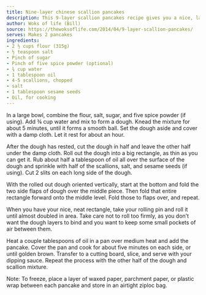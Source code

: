 ```yaml
---
title: Nine-layer chinese scallion pancakes
description: This 9-layer scallion pancakes recipe gives you a nice, layered aromatic pancake that goes great with a nice hot soup, a Chinese weekend brunch, or any time you have a craving for a savory snack.
author: Woks of life (Bill)
source: https://thewoksoflife.com/2014/04/9-layer-scallion-pancakes/
serves: Makes 2 pancakes
ingredients:
- 2 ½ cups flour (315g)
- ½ teaspoon salt
- Pinch of sugar
- Pinch of five spice powder (optional)
- ¾ cup water
- 1 tablespoon oil
- 4-5 scallions, chopped
- salt
- 1 tablespoon sesame seeds
- Oil, for cooking
---
```


In a large bowl, combine the flour, salt, sugar, and five spice powder (if using). Add ¾ cup water and mix to form a dough. Knead the mixture for about 5 minutes, until it forms a smooth ball. Set the dough aside and cover with a damp cloth. Let it rest for about an hour.

After the dough has rested, cut the dough in half and leave the other half under the damp cloth. Roll out the dough into a big rectangle, as thin as you can get it. Rub about half a tablespoon of oil all over the surface of the dough and sprinkle with half of the scallions, salt, and sesame seeds (if using). Cut 2 slits on each long side of the dough.

With the rolled out dough oriented vertically, start at the bottom and fold the two side flaps of dough over the middle piece. Then fold that entire rectangle forward onto the middle level. Fold those to flaps over, and repeat.

When you have your nice, neat rectangle, take your rolling pin and roll it until almost doubled in area. Take care not to roll too firmly, as you don’t want the dough layers to bind and you want to keep some small pockets of air between them.

Heat a couple tablespoons of oil in a pan over medium heat and add the pancake. Cover the pan and cook for about five minutes on each side, or until golden brown. Transfer to a cutting board, slice, and serve with your dipping sauce. Repeat the process with the other half of the dough and scallion mixture.

Note: To freeze, place a layer of waxed paper, parchment paper, or plastic wrap between each pancake and store in an airtight ziploc bag.

